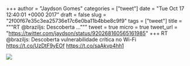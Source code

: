 
+++
author = "Jaydson Gomes"
categories = ["tweet"]
date = "Tue Oct 17 12:40:01 +0000 2017"
draft = false
slug = "2f00f67e35c3ea25736e17c6e0ba11b4bbe8c9f9"
tags = ["tweet"]
title = """RT @braziljs: Descoberta ..."""
tweet = true
micro = true
tweet_url = "https://twitter.com/jaydson/status/920268160565161985"
+++
RT @braziljs: Descoberta vulnerabilidade crítica no Wi-Fi https://t.co/UzDtF9yEOf https://t.co/saAkvp4hh1

![](/images/tweet-media/920268160565161985-DMVwy1UV4AAqHne.jpg)